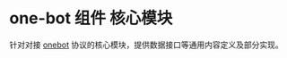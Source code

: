 # one-bot 组件 核心模块

针对对接 [onebot](https://github.com/howmanybots/onebot) 协议的核心模块，提供数据接口等通用内容定义及部分实现。
